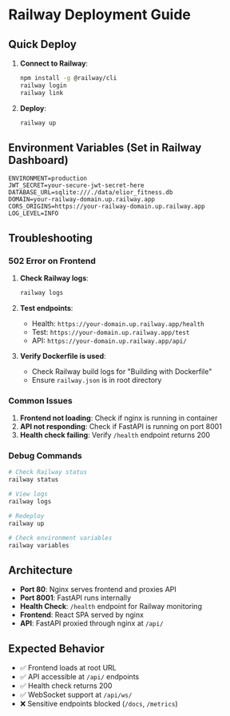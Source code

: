 # Railway Deployment Guide

## Quick Deploy

1. **Connect to Railway**:
   ```bash
   npm install -g @railway/cli
   railway login
   railway link
   ```

2. **Deploy**:
   ```bash
   railway up
   ```

## Environment Variables (Set in Railway Dashboard)

```
ENVIRONMENT=production
JWT_SECRET=your-secure-jwt-secret-here
DATABASE_URL=sqlite:///./data/elior_fitness.db
DOMAIN=your-railway-domain.up.railway.app
CORS_ORIGINS=https://your-railway-domain.up.railway.app
LOG_LEVEL=INFO
```

## Troubleshooting

### 502 Error on Frontend

1. **Check Railway logs**:
   ```bash
   railway logs
   ```

2. **Test endpoints**:
   - Health: `https://your-domain.up.railway.app/health`
   - Test: `https://your-domain.up.railway.app/test`
   - API: `https://your-domain.up.railway.app/api/`

3. **Verify Dockerfile is used**:
   - Check Railway build logs for "Building with Dockerfile"
   - Ensure `railway.json` is in root directory

### Common Issues

1. **Frontend not loading**: Check if nginx is running in container
2. **API not responding**: Check if FastAPI is running on port 8001
3. **Health check failing**: Verify `/health` endpoint returns 200

### Debug Commands

```bash
# Check Railway status
railway status

# View logs
railway logs

# Redeploy
railway up

# Check environment variables
railway variables
```

## Architecture

- **Port 80**: Nginx serves frontend and proxies API
- **Port 8001**: FastAPI runs internally
- **Health Check**: `/health` endpoint for Railway monitoring
- **Frontend**: React SPA served by nginx
- **API**: FastAPI proxied through nginx at `/api/`

## Expected Behavior

- ✅ Frontend loads at root URL
- ✅ API accessible at `/api/` endpoints
- ✅ Health check returns 200
- ✅ WebSocket support at `/api/ws/`
- ❌ Sensitive endpoints blocked (`/docs`, `/metrics`) 